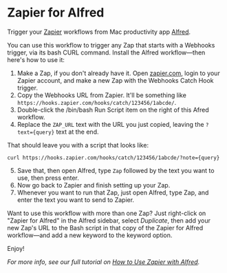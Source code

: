 # Zapier for Alfred

Trigger your [Zapier](https://zapier.com/) workflows from Mac productivity app [Alfred](https://www.alfredapp.com/).

You can use this workflow to trigger any Zap that starts with a Webhooks trigger, via its bash CURL command. Install the Alfred workflow—then here's how to use it:

1. Make a Zap, if you don't already have it. Open [zapier.com](https://zapier.com/), login to your Zapier account, and make a new Zap with the Webhooks Catch Hook trigger.
2. Copy the Webhooks URL from Zapier. It'll be something like `https://hooks.zapier.com/hooks/catch/123456/1abcde/`.
3. Double-click the /bin/bash Run Script item on the right of this Afred workflow.
4. Replace the `ZAP_URL` text with the URL you just copied, leaving the `?text={query}` text at the end.

That should leave you with a script that looks like:

`curl https://hooks.zapier.com/hooks/catch/123456/1abcde/?note={query}`

5. Save that, then open Alfred, type `Zap` followed by the text you want to use, then press enter. 
6. Now go back to Zapier and finish setting up your Zap.
7. Whenever you want to run that Zap, just open Alfred, type Zap, and enter the text you want to send to Zapier.

Want to use this workflow with more than one Zap? Just right-click on "Zapier for Alfred" in the Alfred sidebar, select _Duplicate_, then add your new Zap's URL to the Bash script in that copy of the Zapier for Alfred workflow—and add a new keyword to the keyword option.

Enjoy!

_For more info, see our full tutorial on [How to Use Zapier with Alfred](https://zapier.com/blog/zapier-for-alfred/)._